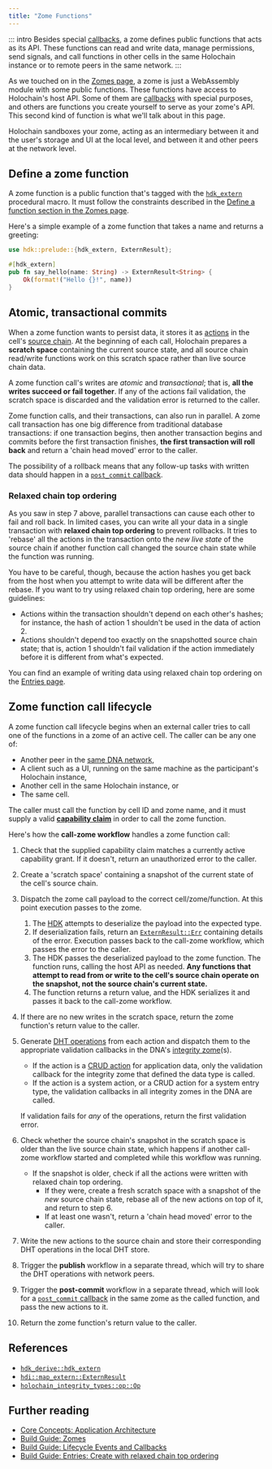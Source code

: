 ```yaml
---
title: "Zome Functions"
---
```


::: intro
Besides special [callbacks](/build/callbacks-and-lifecycle-hooks), a zome defines public functions that acts as its API. These functions can read and write data, manage permissions, send signals, and call functions in other cells in the same Holochain instance or to remote peers in the same network.
:::

As we touched on in the [Zomes page](/build/zomes/#how-a-zome-is-structured), a zome is just a WebAssembly module with some public functions. These functions have access to Holochain's host API. Some of them are [callbacks](/build/callbacks-and-lifecycle-hooks/) with special purposes, and others are functions you create yourself to serve as your zome's API. This second kind of function is what we'll talk about in this page.

Holochain sandboxes your zome, acting as an intermediary between it and the user's storage and UI at the local level, and between it and other peers at the network level.

## Define a zome function

A zome function is a public function that's tagged with the [`hdk_extern`](https://docs.rs/hdk/latest/hdk/prelude/attr.hdk_extern.html) procedural macro. It must follow the constraints described in the [Define a function section in the Zomes page](/build/zomes/#define-a-function).

Here's a simple example of a zome function that takes a name and returns a greeting:

```rust
use hdk::prelude::{hdk_extern, ExternResult};

#[hdk_extern]
pub fn say_hello(name: String) -> ExternResult<String> {
    Ok(format!("Hello {}!", name))
}
```

## Atomic, transactional commits

When a zome function wants to persist data, it stores it as [actions](/build/working-with-data/#entries-actions-and-records-primary-data) in the cell's [source chain](/build/working-with-data/#individual-state-histories-as-public-records). At the beginning of each call, Holochain prepares a **scratch space** containing the current source state, and all source chain read/write functions work on this scratch space rather than live source chain data.

A zome function call's writes are _atomic_ and _transactional_; that is, **all the writes succeed or fail together**. If any of the actions fail validation, the scratch space is discarded and the validation error is returned to the caller.

Zome function calls, and their transactions, can also run in parallel. A zome call transaction has one big difference from traditional database transactions: if one transaction begins, then another transaction begins and commits before the first transaction finishes, **the first transaction will roll back** and return a 'chain head moved' error to the caller.

The possibility of a rollback means that any follow-up tasks with written data should happen in a [`post_commit` callback](/build/callbacks-and-lifecycle-hooks/#define-a-post-commit-callback).

### Relaxed chain top ordering

As you saw in step 7 above, parallel transactions can cause each other to fail and roll back. In limited cases, you can write all your data in a single transaction with **relaxed chain top ordering** to prevent rollbacks. It tries to 'rebase' all the actions in the transaction onto the _new live state_ of the source chain if another function call changed the source chain state while the function was running.

You have to be careful, though, because the action hashes you get back from the host when you attempt to write data will be different after the rebase. If you want to try using relaxed chain top ordering, here are some guidelines:

* Actions within the transaction shouldn't depend on each other's hashes; for instance, the hash of action 1 shouldn't be used in the data of action 2.
* Actions shouldn't depend too exactly on the snapshotted source chain state; that is, action 1 shouldn't fail validation if the action immediately before it is different from what's expected.

You can find an example of writing data using relaxed chain top ordering on the [Entries page](/build/entries/#create-with-relaxed-chain-top-ordering).

## Zome function call lifecycle

A zome function call lifecycle begins when an external caller tries to call one of the functions in a zome of an active cell. The caller can be any one of:

* Another peer in the [same DNA network](/build/application-structure/#dna),
* A client such as a UI, running on the same machine as the participant's Holochain instance,
* Another cell in the same Holochain instance, or
* The same cell.

The caller must call the function by cell ID and zome name, and it must supply a valid [**capability claim**](/concepts/8_calls_capabilities/) in order to call the zome function.

Here's how the **call-zome workflow** handles a zome function call:

<!-- TODO: Make this into a sequence diagram -->

1. Check that the supplied capability claim matches a currently active capability grant. If it doesn't, return an unauthorized error to the caller.
3. Create a 'scratch space' containing a snapshot of the current state of the cell's source chain.
4. Dispatch the zome call payload to the correct cell/zome/function. At this point execution passes to the zome.
    1. The [HDK](https://crates.io/crates/hdk) attempts to deserialize the payload into the expected type.
    2. If deserialization fails, return an [`ExternResult::Err`](https://docs.rs/hdk/latest/hdk/map_extern/type.ExternResult.html#variant.Err) containing details of the error. Execution passes back to the call-zome workflow, which passes the error to the caller.
    3. The HDK passes the deserialized payload to the zome function. The function runs, calling the host API as needed. **Any functions that attempt to read from or write to the cell's source chain operate on the snapshot, not the source chain's current state.**
    4. The function returns a return value, and the HDK serializes it and passes it back to the call-zome workflow.
5. If there are no new writes in the scratch space, return the zome function's return value to the caller.
6. Generate [DHT operations](https://docs.rs/hdi/latest/hdi/prelude/enum.Op.html) from each action and dispatch them to the appropriate validation callbacks in the DNA's [integrity zome](/build/application-structure/#zome)(s).
    * If the action is a [CRUD action](/build/working-with-data/#crud-metadata-graph) for application data, only the validation callback for the integrity zome that defined the data type is called.
    * If the action is a system action, or a CRUD action for a system entry type, the validation callbacks in all integrity zomes in the DNA are called.

    If validation fails for _any_ of the operations, return the first <!-- FIXME: last? that seems to be what the `fold` does --> validation error.
7. Check whether the source chain's snapshot in the scratch space is older than the live source chain state, which happens if another call-zome workflow started and completed while this workflow was running.
    * If the snapshot is older, check if all the actions were written with relaxed chain top ordering.
        * If they were, create a fresh scratch space with a snapshot of the _new_ source chain state, rebase all of the new actions on top of it, and return to step 6.
        * If at least one wasn't, return a 'chain head moved' error to the caller.
8. Write the new actions to the source chain and store their corresponding DHT operations in the local DHT store.
9. Trigger the **publish** workflow in a separate thread, which will try to share the DHT operations with network peers.
10. Trigger the **post-commit** workflow in a separate thread, which will look for a [`post_commit` callback](/build/callbacks-and-lifecycle-hooks/#define-a-post-commit-callback) in the same zome as the called function, and pass the new actions to it.
11. Return the zome function's return value to the caller.

## References

* [`hdk_derive::hdk_extern`](https://docs.rs/hdk_derive/latest/hdk_derive/attr.hdk_extern.html)
* [`hdi::map_extern::ExternResult`](https://docs.rs/hdi/latest/hdi/map_extern/type.ExternResult.html)
* [`holochain_integrity_types::op::Op`](https://docs.rs/holochain_integrity_types/latest/holochain_integrity_types/op/enum.Op.html)

## Further reading

* [Core Concepts: Application Architecture](/concepts/2_application_architecture/)
* [Build Guide: Zomes](/build/zomes/)
* [Build Guide: Lifecycle Events and Callbacks](/build/callbacks-and-lifecycle-hooks/)
* [Build Guide: Entries: Create with relaxed chain top ordering](/build/entries/#create-with-relaxed-chain-top-ordering)